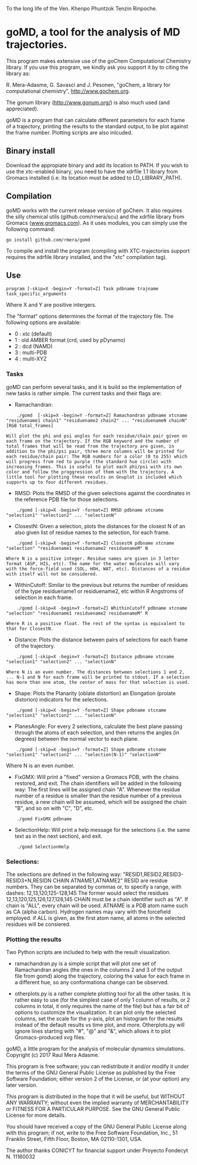 To the long life of the Ven. Khenpo Phuntzok Tenzin Rinpoche.

# goMD, a tool for the analysis of MD trajectories.


This program makes extensive use of the goChem Computational Chemistry library.
If you use this program, we kindly ask you support it by to citing the library as:

R. Mera-Adasme, G. Savasci and J. Pesonen, "goChem, a library for computational chemistry", http://www.gochem.org.

The gonum library (http://www.gonum.org/) is also much used (and appreciated).



goMD is a program that can calculate  different parameters for each frame of a trajectory, printing the results to the standard output, to be plot against the frame number.
Plotting scripts are also inlcuded.

## Binary install

Download the appropiate binary and add its location to PATH. 
If you wish to use the xtc-enabled binary, you need to have the xdrfile 1.1 library from Gromacs installed (i.e. its location must be added to LD_LIBRARY_PATH).

##  Compilation
goMD works with the current release version of goChem. It also requires the silly chemical utils (github.com/rmera/scu) and the xdrfile library from Gromacs (www.gromacs.com). As it uses modules, you can simply use the following command:

```
go install github.com/rmera/gomd
```

To compile and install the program (compiling with XTC-trajectories support requires the xdrfile library installed, and the "xtc" compilation tag).

## Use

```
program [-skip=X -begin=Y -format=Z] Task pdbname trajname task_specific_arguments
```

Where X and Y are positive intergers.

The "format" options determines the format of the trajectory file. The following options are available:

 * 0 : xtc (default)
 * 1 : old AMBER format (crd, used by pDynamo)
 * 2 : dcd (NAMD)
 * 3 : multi-PDB
 * 4 : multi-XYZ


### Tasks

goMD can perform several tasks, and it is build so the implementation of new tasks is rather simple. The current tasks and their flags are:


* Ramachandran:
```
	./gomd  [-skip=X -begin=Y -format=Z] Ramachandran pdbname xtcname "residuename1 chain1" "residuename2 chain2" ... "residuenameN chainN" [RGB total_frames]
```

	Will plot the phi and psi angles for each residue/chain pair given on each frame on the trajectory. If the RGB keyword and the number of total frames that will be read from the trajectory are given, in addition to the phi/psi pair, three more columns will be printed for each residue/chain pair: The RGB numbers for a color (0 to 255) which will progress from red to purple (the standard hue circle) with increasing frames. This is useful to plot each phi/psi with its own color and follow the proggression of them with the trajectory. A little tool for plotting these results on Gnuplot is included which supports up to four different residues. 

* RMSD: Plots the RMSD of the given selections against the coordinates in the reference PDB file for those selections.

```	
	./gomd [-skip=X -begin=Y -format=Z] RMSD pdbname xtcname "selection1" "selection2" ... "selectionN"
```

* ClosestN: Given a selection, plots the distances for the closest N of an also given list of residue names to the selection, for each frame.

```
	./gomd [-skip=X -begin=Y -format=Z] ClosestN pdbname xtcname "selection" "residuename1 residuename2 residuenameM" N
```

	Where N is a positive integer. Residue names are given in 3 letter format (ASP, HIS, etc). The name for the water molecules will vary with the force-field used (SOL, HOH, WAT, etc). Distances of a residue with itself will not be considered.   


* WithinCutoff: Similar to the previous but returns the number of residues of the type residuename1 or residuename2, etc within R Angstroms of selection in each frame.

```
	./gomd [-skip=X -begin=Y -format=Z] WhithinCutoff pdbname xtcname "selection" "residuename1 residuename2 residuenameM" R
```

	Where R is a positive float. The rest of the syntax is equivalent to that for ClosestN.

* Distance: Plots the distance between pairs of selections for each frame of the trajectory. 

```
	./gomd [-skip=X -begin=Y -format=Z] Distance pdbname xtcname "selection1" "selection2" ... "selectionN" 
```
	
	Where N is an even number. The distances between selections 1 and 2, ... N-1 and N for each frame will be printed to stdout. If a selection has more than one atom, the center of mass for that selection is used.

* Shape: Plots the Planarity (oblate distortion) an Elongation (prolate distorion) indicators for the selections.

```
	./gomd [-skip=X -begin=Y -format=Z] Shape pdbname xtcname "selection1" "selection2" ... "selectionN" 
```
* PlanesAngle: For every 2 selections, calculate the best plane passing through the atoms of each selection, and then returns the angles (in degrees) between the normal vector to each plane.

```
	./gomd [-skip=X -begin=Y -format=Z] Shape pdbname xtcname "selection1" "selection2" ... "selection(N-1)" "selectionN"
```
Where N is an even number.

* FixGMX: Will print a "fixed" version a Gromacs PDB, with the chains restored, and exit. The chain identifiers will be added in the following way: The first lines will be assigned chain "A". Whenever the residue number of a residue is smaller than the residue number of a previous residue, a new chain will be assumed, which will be assigned the chain "B", and so on with "C", "D", etc.

```
	./gomd FixGMX pdbname
```
* SelectionHelp: Will print a help message for the selections (i.e. the same text as in the next section), and exit.
```
	./gomd SelectionHelp
```
	
### Selections: 

The selections are defined in the following way: "RESID1,RESID2,RESID3-RESID3+N,RESIDN CHAIN ATNAME1,ATNAME2"
RESID are residue numbers. They can be separated by commas or, to specify a range, with dashes: 12,13,120,125-128,145  The former would select the residues 12,13,120,125,126,127,128,145
CHAIN must be a chain identifier such as "A". If chain is "ALL", every chain will be used.
ATNAME is a PDB atom name such as CA (alpha carbon). Hydrogen names may vary with the forcefield employed. if ALL is given, as the first atom name, all atoms in the selected residues will be consiered.


### Plotting the results

Two Python scripts are included to help with the result visualization.

* ramachandran.py is a simple script that will plot one set of Ramachandran angles (the ones in the columns 2 and 3 of the output file from gomd) along the trajectory, coloring the value for each frame in a different hue, so any conformationa change can be observed.

* otherplots.py is a rather complete plotting tool for all the other tasks. It is rather easy to use (for the simplest case of only 1 column of results, or 2 columns in total, it only requires the name of the file) but has a fair bit of options to customize the visualization.  It can plot only the selected columns, set the scale for the y-axis, plot an histogram for the results instead of the default results vs time plot, and more. Otherplots.py will ignore lines starting with "\#", "@" and "&", which allows it to plot Gromacs-produced xvg files.


goMD, a little program for the analysis of molecular dynamics simulations.
Copyright (c) 2017  Raul Mera Adasme.

This program is free software; you can redistribute it and/or
modify it under the terms of the GNU General Public License
as published by the Free Software Foundation; either version 2
of the License, or (at your option) any later version.

This program is distributed in the hope that it will be useful,
but WITHOUT ANY WARRANTY; without even the implied warranty of
MERCHANTABILITY or FITNESS FOR A PARTICULAR PURPOSE.  See the
GNU General Public License for more details.

You should have received a copy of the GNU General Public License
along with this program; if not, write to the Free Software
Foundation, Inc., 51 Franklin Street, Fifth Floor, Boston, MA  02110-1301, USA.



The author thanks CONICYT for financial support under Proyecto Fondecyt N. 11160032
